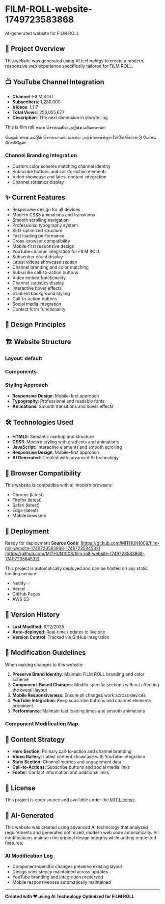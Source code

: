 # FILM-ROLL-website-1749723583868

AI-generated website for FILM ROLL

## 🚀 Project Overview

This website was generated using AI technology to create a modern, responsive web experience specifically tailored for FILM ROLL.


## 📺 YouTube Channel Integration

- **Channel**: FILM ROLL
- **Subscribers**: 1,230,000
- **Videos**: 1,117
- **Total Views**: 256,055,677
- **Description**: The next dimension in storytelling

This is film roll
கதை சொல்வதில் அடுத்த பரிமாணம்🔥

வெறும் கதை மட்டும் சொல்லாமல் உங்கள அந்த கதைக்குள்ளையே கொண்டு போகப் போகிறேன்

### Channel Branding Integration
- Custom color scheme matching channel identity
- Subscribe buttons and call-to-action elements
- Video showcase and latest content integration
- Channel statistics display


## ✨ Current Features

- Responsive design for all devices
- Modern CSS3 animations and transitions
- Smooth scrolling navigation
- Professional typography system
- SEO-optimized structure
- Fast loading performance
- Cross-browser compatibility
- Mobile-first responsive design
- YouTube channel integration for FILM ROLL
- Subscriber count display
- Latest videos showcase section
- Channel branding and color matching
- Subscribe call-to-action buttons
- Video embed functionality
- Channel statistics display
- Interactive hover effects
- Gradient background styling
- Call-to-action buttons
- Social media integration
- Contact form functionality

## 🎨 Design Principles



## 🏗️ Website Structure

### Layout: default

### Components


### Styling Approach

- **Responsive Design**: Mobile-first approach
- **Typography**: Professional and readable fonts
- **Animations**: Smooth transitions and hover effects

## 🛠️ Technologies Used

- **HTML5**: Semantic markup and structure
- **CSS3**: Modern styling with gradients and animations
- **JavaScript**: Interactive elements and smooth scrolling
- **Responsive Design**: Mobile-first approach
- **AI Generated**: Created with advanced AI technology

## 📱 Browser Compatibility

This website is compatible with all modern browsers:
- Chrome (latest)
- Firefox (latest)
- Safari (latest)
- Edge (latest)
- Mobile browsers

## 🚀 Deployment

Ready for deployment
**Source Code**: [https://github.com/MITHUN1008/film-roll-website-1749723583868-1749723584532](https://github.com/MITHUN1008/film-roll-website-1749723583868-1749723584532)

This project is automatically deployed and can be hosted on any static hosting service:
- Netlify ✅
- Vercel
- GitHub Pages
- AWS S3

## 🔄 Version History

- **Last Modified**: 6/12/2025
- **Auto-deployed**: Real-time updates to live site
- **Version Control**: Tracked via GitHub integration

## 📝 Modification Guidelines

When making changes to this website:

1. **Preserve Brand Identity**: Maintain FILM ROLL branding and color scheme
2. **Component-Based Changes**: Modify specific sections without affecting the overall layout
3. **Mobile Responsiveness**: Ensure all changes work across devices
4. **YouTube Integration**: Keep subscribe buttons and channel elements prominent
5. **Performance**: Maintain fast loading times and smooth animations

### Component Modification Map


## 🎯 Content Strategy

- **Hero Section**: Primary call-to-action and channel branding
- **Video Gallery**: Latest content showcase with YouTube integration
- **Stats Section**: Channel metrics and engagement data
- **Call-to-Actions**: Subscribe buttons and social media links
- **Footer**: Contact information and additional links

## 📄 License

This project is open source and available under the [MIT License](LICENSE).

## 🤖 AI-Generated

This website was created using advanced AI technology that analyzed requirements and generated optimized, modern web code automatically. All modifications maintain the original design integrity while adding requested features.

### AI Modification Log
- Component-specific changes preserve existing layout
- Design consistency maintained across updates
- YouTube branding and integration preserved
- Mobile responsiveness automatically maintained

---

**Created with ❤️ using AI Technology**
**Optimized for FILM ROLL**
